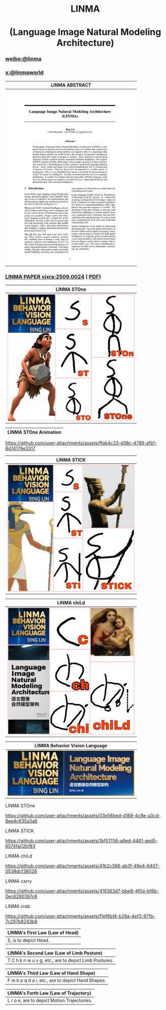 <div align="center">

# LINMA

# (Language Image Natural Modeling Architecture)
</div>

### [weibo:@linma](https://m.weibo.cn/u/7901318704)

###   [x:@linmaworld](https://x.com/linmaworld)

| LINMA ABSTRACT |
|:---:|
| <img src="images/linma_abstract.jpg" width="400" alt="ͼƬ"> | 

###  [LINMA PAPER vixra:2509.0024](https://vixra.org/abs/2509.0024) (  [PDF](https://vixra.org/pdf/2509.0024v1.pdf))

| LINMA STOne |
|:---:|
| <img src="images/linma_STOne.jpg" width="400" alt="ͼƬ"> | 

| LINMA STOne Animation|
|:---:|

https://github.com/user-attachments/assets/ffab4c33-d38c-4789-afb1-8d74179e3317

| LINMA STICK |
|:---:|
| <img src="images/linma_STICK.jpg" width="400" alt="ͼƬ"> | 

| LINMA chiLd |
|:---:|
| <img src="images/linma_chiLd.jpg" width="400" alt="ͼƬ"> | 


| LINMA Behavior Vision Language |
|:---:|
| <img src="images/linma_cover.jpg" width="400" alt="ͼƬ"> | 


LINMA STOne

https://github.com/user-attachments/assets/03e56bed-d168-4c8e-a3cd-8ee4c635a3a8


LINMA STICK

https://github.com/user-attachments/assets/1bf51706-a6ed-4461-aed5-6574fa02bf83

LINMA chiLd

https://github.com/user-attachments/assets/41b2c388-ab3f-49e4-8407-0538dcf38028

LINMA carry

https://github.com/user-attachments/assets/416363d7-bbe8-4f0a-bf6b-0ec6290397c6

LINMA crab

https://github.com/user-attachments/assets/f1ef6bf4-b26a-4ef3-971b-7c297b8243b8




| **LINMA's First Law (Law of Head)** |
|:---|
| S, is to depict Head. |

| LINMA's Second Law (Law of Limb Posture) |
|:---|
| T C h k n w u v g, etc., are to depict Limb Postures. |

| LINMA's Third Law (Law of Hand Shape) |
|:---|
| F m b p q d a i, etc., are to depict Hand Shapes. |

| LINMA's Forth Law (Law of Trajectory) |
|:---|
| L r o e, are to depict Motion Trajectories. |










